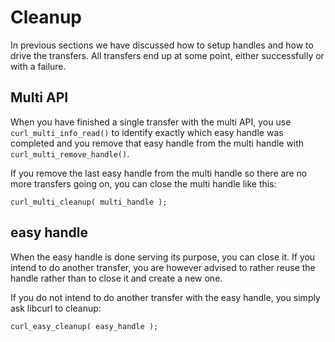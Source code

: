 # Cleanup

In previous sections we have discussed how to setup handles and how to drive
the transfers. All transfers end up at some point, either successfully or with
a failure.

## Multi API

When you have finished a single transfer with the multi API, you use
`curl_multi_info_read()` to identify exactly which easy handle was completed
and you remove that easy handle from the multi handle with
`curl_multi_remove_handle()`.

If you remove the last easy handle from the multi handle so there are no more
transfers going on, you can close the multi handle like this:

    curl_multi_cleanup( multi_handle );

## easy handle

When the easy handle is done serving its purpose, you can close it. If you
intend to do another transfer, you are however advised to rather reuse the
handle rather than to close it and create a new one.

If you do not intend to do another transfer with the easy handle, you simply
ask libcurl to cleanup:

    curl_easy_cleanup( easy_handle );
